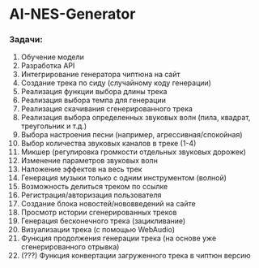 # AI-NES-Generator
### Задачи:
1. Обучение модели
2. Разработка API
3. Интегрирование генератора чиптюна на сайт
4. Создание трека по сиду (случайному коду генерации)
5. Реализация функции выбора длины трека
6. Реализация выбора темпа для генерации
7. Реализация скачивания сгенерированного трека
8. Реализация выбора определенных звуковых волн (пила, квадрат, треугольник и т.д.)
9. Выбора настроения песни (например, агрессивная/спокойная)
10. Выбор количества звуковых каналов в треке (1-4)
11. Микшер (регулировка громкости отдельных звуковых дорожек)
12. Изменение параметров звуковых волн
13. Наложение эффектов на весь трек
14. Генерация музыки только с одним инструментом (волной)
15. Возможность делиться треком по ссылке
16. Регистрация/авторизация пользователя
17. Создание блока новостей/нововведений на сайте
18. Просмотр истории сгенерированных треков
19. Генерация бесконечного трека (зацикливание)
20. Визуализации трека (с помощью WebAudio)
21. Функция продолжения генерации трека (на основе уже сгенерированного отрывка)
22. (???) Функция конвертации загруженного трека в чиптюн версию
